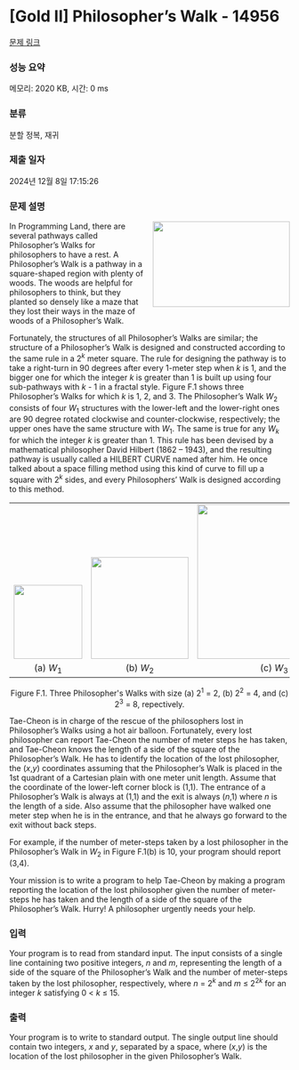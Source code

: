 # [Gold II] Philosopher’s Walk - 14956 

[문제 링크](https://www.acmicpc.net/problem/14956) 

### 성능 요약

메모리: 2020 KB, 시간: 0 ms

### 분류

분할 정복, 재귀

### 제출 일자

2024년 12월 8일 17:15:26

### 문제 설명

<p><img alt="" src="https://onlinejudgeimages.s3-ap-northeast-1.amazonaws.com/problem/14956/1.png" style="float:right; height:154px; margin-left:15px; width:246px">In Programming Land, there are several pathways called Philosopher’s Walks for philosophers to have a rest. A Philosopher’s Walk is a pathway in a square-shaped region with plenty of woods. The woods are helpful for philosophers to think, but they planted so densely like a maze that they lost their ways in the maze of woods of a Philosopher’s Walk.</p>

<p>Fortunately, the structures of all Philosopher’s Walks are similar; the structure of a Philosopher’s Walk is designed and constructed according to the same rule in a 2<em><sup>k</sup></em> meter square. The rule for designing the pathway is to take a right-turn in 90 degrees after every 1-meter step when <em>k</em> is 1, and the bigger one for which the integer <em>k</em> is greater than 1 is built up using four sub-pathways with <em>k</em> - 1 in a fractal style. Figure F.1 shows three Philosopher’s Walks for which <em>k</em> is 1, 2, and 3. The Philosopher’s Walk <em>W</em><sub>2</sub> consists of four <em>W</em><sub>1</sub> structures with the lower-left and the lower-right ones are 90 degree rotated clockwise and counter-clockwise, respectively; the upper ones have the same structure with <em>W</em><sub>1</sub>. The same is true for any <em>W<sub>k</sub></em> for which the integer <em>k</em> is greater than 1. This rule has been devised by a mathematical philosopher David Hilbert (1862 – 1943), and the resulting pathway is usually called a HILBERT CURVE named after him. He once talked about a space filling method using this kind of curve to fill up a square with 2<em><sup>k</sup></em> sides, and every Philosophers’ Walk is designed according to this method.</p>

<table class="table" style="width:100%">
	<tbody>
		<tr>
			<td style="text-align:center; width:33%; vertical-align:bottom"><img alt="" src="https://onlinejudgeimages.s3-ap-northeast-1.amazonaws.com/problem/14956/a.png" style="height:133px; width:123px"></td>
			<td style="text-align:center; width:33%; vertical-align:bottom"><img alt="" src="https://onlinejudgeimages.s3-ap-northeast-1.amazonaws.com/problem/14956/b.png" style="height:183px; width:175px"></td>
			<td style="text-align:center; width:34%; vertical-align:bottom"><img alt="" src="https://onlinejudgeimages.s3-ap-northeast-1.amazonaws.com/problem/14956/c.png" style="height:278px; width:276px"></td>
		</tr>
		<tr>
			<td style="text-align:center; width:33%">(a) <em>W</em><sub>1</sub></td>
			<td style="text-align:center; width:33%">(b) <em>W</em><sub>2</sub></td>
			<td style="text-align:center; width:34%">(c) <em>W</em><sub>3</sub></td>
		</tr>
	</tbody>
</table>

<p style="text-align:center">Figure F.1. Three Philosopher's Walks with size (a) 2<sup>1</sup> = 2, (b) 2<sup>2</sup> = 4, and (c) 2<sup>3</sup> = 8, repectively.</p>

<p>Tae-Cheon is in charge of the rescue of the philosophers lost in Philosopher’s Walks using a hot air balloon. Fortunately, every lost philosopher can report Tae-Cheon the number of meter steps he has taken, and Tae-Cheon knows the length of a side of the square of the Philosopher’s Walk. He has to identify the location of the lost philosopher, the (<em>x</em>,<em>y</em>) coordinates assuming that the Philosopher’s Walk is placed in the 1st quadrant of a Cartesian plain with one meter unit length. Assume that the coordinate of the lower-left corner block is (1,1). The entrance of a Philosopher’s Walk is always at (1,1) and the exit is always (<em>n</em>,1) where <em>n</em> is the length of a side. Also assume that the philosopher have walked one meter step when he is in the entrance, and that he always go forward to the exit without back steps.</p>

<p>For example, if the number of meter-steps taken by a lost philosopher in the Philosopher’s Walk in <em>W</em><sub>2</sub> in Figure F.1(b) is 10, your program should report (3,4).</p>

<p>Your mission is to write a program to help Tae-Cheon by making a program reporting the location of the lost philosopher given the number of meter-steps he has taken and the length of a side of the square of the Philosopher’s Walk. Hurry! A philosopher urgently needs your help.</p>

### 입력 

 <p>Your program is to read from standard input. The input consists of a single line containing two positive integers, <em>n</em> and <em>m</em>, representing the length of a side of the square of the Philosopher’s Walk and the number of meter-steps taken by the lost philosopher, respectively, where <em>n</em> = 2<em><sup>k</sup></em> and <em>m</em> ≤ 2<sup>2<em>k</em></sup> for an integer <em>k</em> satisfying 0 < <em>k</em> ≤ 15.</p>

### 출력 

 <p>Your program is to write to standard output. The single output line should contain two integers, <em>x</em> and <em>y</em>, separated by a space, where (<em>x</em>,<em>y</em>) is the location of the lost philosopher in the given Philosopher’s Walk.</p>


